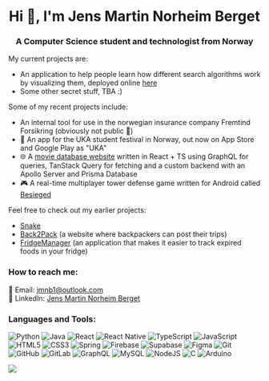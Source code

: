 
<h1 align="center">Hi 👋, I'm Jens Martin Norheim Berget</h1>
<h3 align="center">A Computer Science student and technologist from Norway</h3>

<p class="bold-underline">My current projects are:</p>
<ul>
  <li>An application to help people learn how different search algorithms work by visualizing them, deployed online <a href="https://galacticpathfinder.com/">here</a></li>
  <li>Some other secret stuff, TBA :)</li>
</ul>

<p class="bold-underline">Some of my recent projects include:</p>
<ul>
  <li>An internal tool for use in the norwegian insurance company Fremtind Forsikring (obviously not public 🙂)</li>
  <li>📱 An app for the UKA student festival in Norway, out now on App Store and Google Play as "UKA"</li>
  <li>🌐 A <a href="https://github.com/jmnorheim/Movi.com" target="_blank" rel="noopener noreferrer">movie database website</a> written in React + TS using GraphQL for queries, TanStack Query for fetching and a custom backend with an Apollo Server and Prisma Database</li>
  <li>🎮 A real-time multiplayer tower defense game written for Android called <a href="https://github.com/SverreNystad/besieged" target="_blank" rel="noopener noreferrer">Besieged<a/> </li>

</ul>

<p class="semi-title">Feel free to check out my earlier projects:</p>
<ul>
  <li><a href="https://github.com/jmnorheim/Snake">Snake</a></li>
  <li><a href="https://github.com/jmnorheim/Back2Pack">Back2Pack</a> (a website where backpackers can post their trips)</li>
  <li><a href="https://github.com/jmnorheim/FridgeManager">FridgeManager</a> (an application that makes it easier to track expired foods in your fridge)</li>
</ul>

<h3 align="left">How to reach me:</h3>
<p align="left">
  📧 Email: <a href="mailto:jmnb1@outlook.com">jmnb1@outlook.com</a>  
  <br>
  💼 LinkedIn: <a href="https://www.linkedin.com/in/jens-martin-norheim-berget-87560b141">Jens Martin Norheim Berget</a>
</p>

</body>
</html>



<h3 align="left">Languages and Tools:</h3>

![Python](https://img.shields.io/badge/python-3670A0?style=for-the-badge&logo=python&logoColor=ffdd54) 
![Java](https://img.shields.io/badge/java-%23ED8B00.svg?style=for-the-badge&logo=java&logoColor=white) 
![React](https://img.shields.io/badge/react-%2320232a.svg?style=for-the-badge&logo=react&logoColor=%2361DAFB)
![React Native](https://img.shields.io/badge/react_native-%2320232a.svg?style=for-the-badge&logo=react&logoColor=%2361DAFB) 
![TypeScript](https://img.shields.io/badge/typescript-%23007ACC.svg?style=for-the-badge&logo=typescript&logoColor=white) 
![JavaScript](https://img.shields.io/badge/javascript-%23323330.svg?style=for-the-badge&logo=javascript&logoColor=%23F7DF1E) 
![HTML5](https://img.shields.io/badge/html5-%23E34F26.svg?style=for-the-badge&logo=html5&logoColor=white) 
![CSS3](https://img.shields.io/badge/css3-%231572B6.svg?style=for-the-badge&logo=css3&logoColor=white) 
![Spring](https://img.shields.io/badge/spring-%236DB33F.svg?style=for-the-badge&logo=spring&logoColor=white) 
![Firebase](https://img.shields.io/badge/firebase-%23039BE5.svg?style=for-the-badge&logo=firebase) 
![Supabase](https://img.shields.io/badge/supabase-3ECF8E?style=for-the-badge&logo=supabase&logoColor=white)
![Figma](https://img.shields.io/badge/figma-%23F24E1E.svg?style=for-the-badge&logo=figma&logoColor=white) 
![Git](https://img.shields.io/badge/Git-fc6d26?style=for-the-badge&logo=git&logoColor=white) 
![GitHub](https://img.shields.io/badge/github-%23121011.svg?style=for-the-badge&logo=github&logoColor=white)
![GitLab](https://img.shields.io/badge/gitlab-%23181717.svg?style=for-the-badge&logo=gitlab&logoColor=white)
![GraphQL](https://img.shields.io/badge/GraphQL-E10098?style=for-the-badge&logo=graphql&logoColor=white) 
![MySQL](https://img.shields.io/badge/mysql-%2300f.svg?style=for-the-badge&logo=mysql&logoColor=white) 
![NodeJS](https://img.shields.io/badge/node.js-6DA55F?style=for-the-badge&logo=node.js&logoColor=white) 
![C](https://img.shields.io/badge/c-%2300599C.svg?style=for-the-badge&logo=c&logoColor=white) 
![Arduino](https://img.shields.io/badge/Arduino-00979D?style=for-the-badge&logo=arduino&logoColor=white) 

![](https://github-readme-stats.vercel.app/api/top-langs/?username=jmnorheim&theme=dark&hide_border=false&include_all_commits=false&count_private=false&layout=compact)


